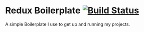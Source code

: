 # Redux Boilerplate [![Build Status](https://travis-ci.org/antoniofull/redux-boilerplate.svg?branch=master)](https://travis-ci.org/antoniofull/redux-boilerplate)

A simple Boilerplate I use to get up and running my projects.
